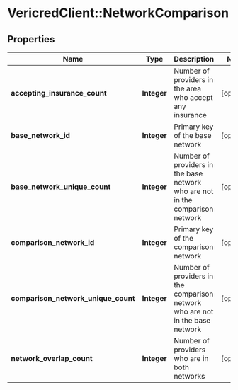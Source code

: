 # VericredClient::NetworkComparison

## Properties
Name | Type | Description | Notes
------------ | ------------- | ------------- | -------------
**accepting_insurance_count** | **Integer** | Number of providers in the area who accept any insurance | [optional] 
**base_network_id** | **Integer** | Primary key of the base network | [optional] 
**base_network_unique_count** | **Integer** | Number of providers in the base network who are not in the comparison network | [optional] 
**comparison_network_id** | **Integer** | Primary key of the comparison network | [optional] 
**comparison_network_unique_count** | **Integer** | Number of providers in the comparison network who are not in the base network | [optional] 
**network_overlap_count** | **Integer** | Number of providers who are in both networks | [optional] 


